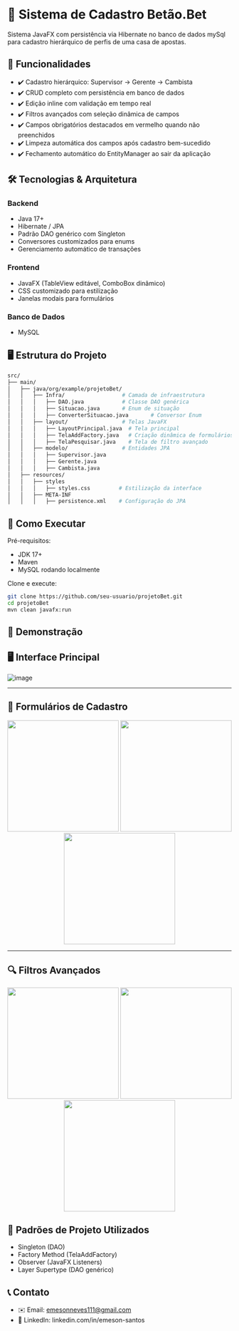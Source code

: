 # 📌 Sistema de Cadastro Betão.Bet

Sistema JavaFX com persistência via Hibernate no banco de dados mySql para cadastro hierárquico de perfis de uma casa de apostas.

## 🚀 Funcionalidades

- ✔️ Cadastro hierárquico: Supervisor → Gerente → Cambista
- ✔️ CRUD completo com persistência em banco de dados
- ✔️ Edição inline com validação em tempo real
- ✔️ Filtros avançados com seleção dinâmica de campos
- ✔️ Campos obrigatórios destacados em vermelho quando não preenchidos
- ✔️ Limpeza automática dos campos após cadastro bem-sucedido
- ✔️ Fechamento automático do EntityManager ao sair da aplicação

## 🛠️ Tecnologias & Arquitetura

### Backend

- Java 17+
- Hibernate / JPA
- Padrão DAO genérico com Singleton
- Conversores customizados para enums
- Gerenciamento automático de transações

### Frontend

- JavaFX (TableView editável, ComboBox dinâmico)
- CSS customizado para estilização
- Janelas modais para formulários

### Banco de Dados

- MySQL

## 🖥️ Estrutura do Projeto

```bash
src/
├── main/
│   ├── java/org/example/projetoBet/
│   │   ├── Infra/                  # Camada de infraestrutura
│   │   │   ├── DAO.java            # Classe DAO genérica
│   │   │   ├── Situacao.java       # Enum de situação
│   │   │   ├── ConverterSituacao.java       # Conversor Enum
│   │   ├── layout/                 # Telas JavaFX
│   │   │   ├── LayoutPrincipal.java  # Tela principal
│   │   │   ├── TelaAddFactory.java   # Criação dinâmica de formulários
│   │   │   ├── TelaPesquisar.java    # Tela de filtro avançado
│   │   ├── modelo/                 # Entidades JPA
│   │   │   ├── Supervisor.java 
│   │   │   ├── Gerente.java
│   │   │   ├── Cambista.java
│   ├── resources/
│   │   ├── styles
│   │   │   ├── styles.css         # Estilização da interface
│   │   ├── META-INF
│   │   │   ├── persistence.xml    # Configuração do JPA
```

## 🏁 Como Executar

Pré-requisitos:
- JDK 17+
- Maven
- MySQL rodando localmente

Clone e execute:

```bash
git clone https://github.com/seu-usuario/projetoBet.git
cd projetoBet
mvn clean javafx:run
```

## 🎨 Demonstração


## 🖥️ Interface Principal

![image](https://imgur.com/yVjrVxM)


---

## 📝 Formulários de Cadastro

<p align="center">
  <img src="https://imgur.com/a/jRqa5PK" width="250"/>
  <img src="![image](https://github.com/user-attachments/assets/289e2fb4-b09b-46e2-9897-f87fa077b60a)" width="250"/>
  <img src="![image](https://github.com/user-attachments/assets/8320eaa6-73bd-4459-bb2e-894bb974baf4)" width="250"/>
</p>

---

## 🔍 Filtros Avançados

<p align="center">
  <img src="![image](https://github.com/user-attachments/assets/f058c507-eaee-40bc-97ac-2711fea1076b)" width="250"/>
  <img src="![image](https://github.com/user-attachments/assets/83aa1b38-9479-4972-8b33-6c439470f8db)" width="250"/>
  <img src="![image](https://github.com/user-attachments/assets/ade10e40-1ecc-48b6-aa00-df5710d5822b)" width="250"/>
</p>


## 🤝 Padrões de Projeto Utilizados

- Singleton (DAO)
- Factory Method (TelaAddFactory)
- Observer (JavaFX Listeners)
- Layer Supertype (DAO genérico)

## 📞 Contato

- ✉️ Email: emesonneves111@gmail.com
- 🔗 LinkedIn: linkedin.com/in/emeson-santos
